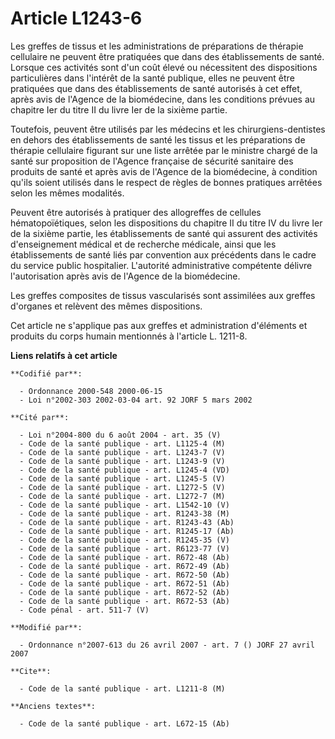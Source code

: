 # Article L1243-6

Les greffes de tissus et les administrations de préparations de thérapie cellulaire ne peuvent être pratiquées que dans des
établissements de santé. Lorsque ces activités sont d'un coût élevé ou nécessitent des dispositions particulières dans
l'intérêt de la santé publique, elles ne peuvent être pratiquées que dans des établissements de santé autorisés à cet effet,
après avis de l'Agence de la biomédecine, dans les conditions prévues au chapitre Ier du titre II du livre Ier de la sixième
partie.

Toutefois, peuvent être utilisés par les médecins et les chirurgiens-dentistes en dehors des établissements de santé les
tissus et les préparations de thérapie cellulaire figurant sur une liste arrêtée par le ministre chargé de la santé sur
proposition de l'Agence française de sécurité sanitaire des produits de santé et après avis de l'Agence de la biomédecine, à
condition qu'ils soient utilisés dans le respect de règles de bonnes pratiques arrêtées selon les mêmes modalités.

Peuvent être autorisés à pratiquer des allogreffes de cellules hématopoïétiques, selon les dispositions du chapitre II du
titre IV du livre Ier de la sixième partie, les établissements de santé qui assurent des activités d'enseignement médical et
de recherche médicale, ainsi que les établissements de santé liés par convention aux précédents dans le cadre du service
public hospitalier. L'autorité administrative compétente délivre l'autorisation après avis de l'Agence de la biomédecine.

Les greffes composites de tissus vascularisés sont assimilées aux greffes d'organes et relèvent des mêmes dispositions.

Cet article ne s'applique pas aux greffes et administration d'éléments et produits du corps humain mentionnés à l'article L.
1211-8.

**Liens relatifs à cet article**

	**Codifié par**:

	  - Ordonnance 2000-548 2000-06-15
	  - Loi n°2002-303 2002-03-04 art. 92 JORF 5 mars 2002

	**Cité par**:

	  - Loi n°2004-800 du 6 août 2004 - art. 35 (V)
	  - Code de la santé publique - art. L1125-4 (M)
	  - Code de la santé publique - art. L1243-7 (V)
	  - Code de la santé publique - art. L1243-9 (V)
	  - Code de la santé publique - art. L1245-4 (VD)
	  - Code de la santé publique - art. L1245-5 (V)
	  - Code de la santé publique - art. L1272-5 (V)
	  - Code de la santé publique - art. L1272-7 (M)
	  - Code de la santé publique - art. L1542-10 (V)
	  - Code de la santé publique - art. R1243-38 (M)
	  - Code de la santé publique - art. R1243-43 (Ab)
	  - Code de la santé publique - art. R1245-17 (Ab)
	  - Code de la santé publique - art. R1245-35 (V)
	  - Code de la santé publique - art. R6123-77 (V)
	  - Code de la santé publique - art. R672-48 (Ab)
	  - Code de la santé publique - art. R672-49 (Ab)
	  - Code de la santé publique - art. R672-50 (Ab)
	  - Code de la santé publique - art. R672-51 (Ab)
	  - Code de la santé publique - art. R672-52 (Ab)
	  - Code de la santé publique - art. R672-53 (Ab)
	  - Code pénal - art. 511-7 (V)

	**Modifié par**:

	  - Ordonnance n°2007-613 du 26 avril 2007 - art. 7 () JORF 27 avril 2007

	**Cite**:

	  - Code de la santé publique - art. L1211-8 (M)

	**Anciens textes**:

	  - Code de la santé publique - art. L672-15 (Ab)
